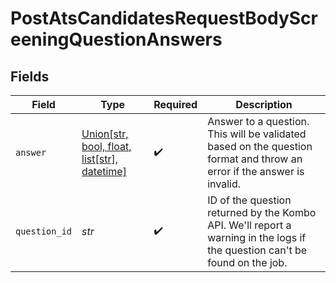 # PostAtsCandidatesRequestBodyScreeningQuestionAnswers


## Fields

| Field                                                                                                                                 | Type                                                                                                                                  | Required                                                                                                                              | Description                                                                                                                           |
| ------------------------------------------------------------------------------------------------------------------------------------- | ------------------------------------------------------------------------------------------------------------------------------------- | ------------------------------------------------------------------------------------------------------------------------------------- | ------------------------------------------------------------------------------------------------------------------------------------- |
| `answer`                                                                                                                              | [Union[str, bool, float, list[str], datetime]](../../models/operations/postatscandidatesrequestbodyscreeningquestionanswersanswer.md) | :heavy_check_mark:                                                                                                                    | Answer to a question. This will be validated based on the question format and throw an error if the answer is invalid.                |
| `question_id`                                                                                                                         | *str*                                                                                                                                 | :heavy_check_mark:                                                                                                                    | ID of the question returned by the Kombo API. We'll report a warning in the logs if the question can't be found on the job.           |